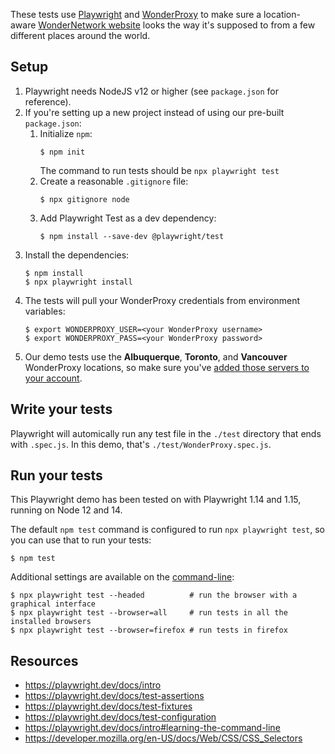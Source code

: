 These tests use [Playwright](https://playwright.dev) and
[WonderProxy](https://wonderproxy.com) to make sure a location-aware
[WonderNetwork website](https://wondernetwork.com/geotest) looks the way it's
supposed to from a few different places around the world.

## Setup

1. Playwright needs NodeJS v12 or higher (see `package.json` for reference).
2. If you're setting up a new project instead of using our
   pre-built `package.json`:
   1. Initialize `npm`:
      ```
      $ npm init
      ```
      The command to run tests should be `npx playwright test`
   2. Create a reasonable `.gitignore` file:
      ```
      $ npx gitignore node
      ```
   3. Add Playwright Test as a dev dependency:
      ```
      $ npm install --save-dev @playwright/test
      ```
3. Install the dependencies:
   ```
   $ npm install
   $ npx playwright install
   ```
4. The tests will pull your WonderProxy credentials from environment variables:
   ```
   $ export WONDERPROXY_USER=<your WonderProxy username>
   $ export WONDERPROXY_PASS=<your WonderProxy password>
   ```
5. Our demo tests use the **Albuquerque**, **Toronto**, and **Vancouver** WonderProxy
   locations, so make sure
   you've [added those servers to your account](https://wonderproxy.com/my/servers).

## Write your tests

Playwright will automically run any test file in the `./test` directory that
ends with `.spec.js`. In this demo, that's `./test/WonderProxy.spec.js`.

## Run your tests

This Playwright demo has been tested on with Playwright 1.14 and 1.15, running
on Node 12 and 14.

The default `npm test` command is configured to run `npx playwright test`, so
you can use that to run your tests:

```
$ npm test
```

Additional settings are available on
the [command-line](https://playwright.dev/docs/intro#learning-the-command-line):

```
$ npx playwright test --headed          # run the browser with a graphical interface
$ npx playwright test --browser=all     # run tests in all the installed browsers
$ npx playwright test --browser=firefox # run tests in firefox
```

## Resources

* https://playwright.dev/docs/intro
* https://playwright.dev/docs/test-assertions
* https://playwright.dev/docs/test-fixtures
* https://playwright.dev/docs/test-configuration
* https://playwright.dev/docs/intro#learning-the-command-line
* https://developer.mozilla.org/en-US/docs/Web/CSS/CSS_Selectors
